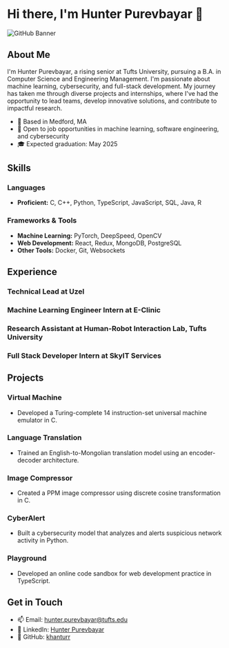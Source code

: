 # Hi there, I'm Hunter Purevbayar 👋

![GitHub Banner](https://user-images.githubusercontent.com/your-image-link)

## About Me

I'm Hunter Purevbayar, a rising senior at Tufts University, pursuing a B.A. in Computer Science and Engineering Management. I'm passionate about machine learning, cybersecurity, and full-stack development. My journey has taken me through diverse projects and internships, where I've had the opportunity to lead teams, develop innovative solutions, and contribute to impactful research.

- 📍 Based in Medford, MA
- 🌟 Open to job opportunities in machine learning, software engineering, and cybersecurity
- 🎓 Expected graduation: May 2025

## Skills

### Languages
- **Proficient:** C, C++, Python, TypeScript, JavaScript, SQL, Java, R

### Frameworks & Tools
- **Machine Learning:** PyTorch, DeepSpeed, OpenCV
- **Web Development:** React, Redux, MongoDB, PostgreSQL
- **Other Tools:** Docker, Git, Websockets

## Experience

### Technical Lead at Uzel
### Machine Learning Engineer Intern at E-Clinic
### Research Assistant at Human-Robot Interaction Lab, Tufts University
### Full Stack Developer Intern at SkyIT Services

## Projects

### Virtual Machine
- Developed a Turing-complete 14 instruction-set universal machine emulator in C.

### Language Translation
- Trained an English-to-Mongolian translation model using an encoder-decoder architecture.

### Image Compressor
- Created a PPM image compressor using discrete cosine transformation in C.

### CyberAlert
- Built a cybersecurity model that analyzes and alerts suspicious network activity in Python.

### Playground
- Developed an online code sandbox for web development practice in TypeScript.

## Get in Touch

- 📫 Email: [hunter.purevbayar@tufts.edu](mailto:hunter.purevbayar@tufts.edu)
- 💼 LinkedIn: [Hunter Purevbayar](https://www.linkedin.com/in/hunterpurevbayar)
- 🐙 GitHub: [khanturr](https://github.com/khanturr)
